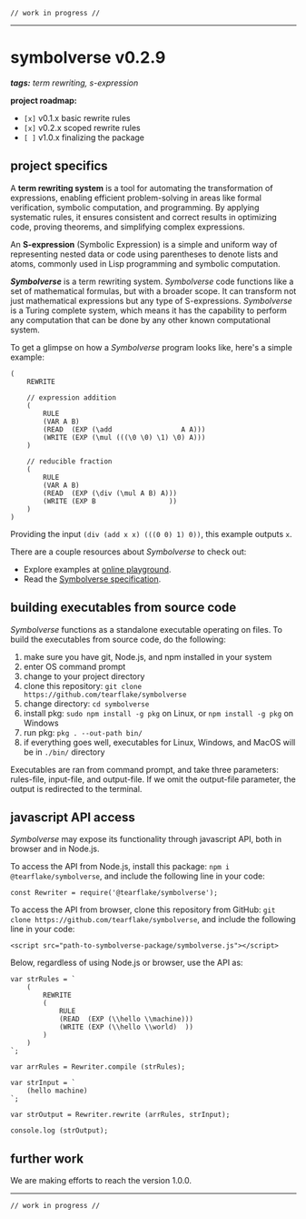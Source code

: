 ```
// work in progress //
```
---

# symbolverse v0.2.9

_**tags:** term rewriting, s-expression_

**project roadmap:**

- `[x]` v0.1.x basic rewrite rules
- `[x]` v0.2.x scoped rewrite rules
- `[ ]` v1.0.x finalizing the package

## project specifics

A **term rewriting system** is a tool for automating the transformation of expressions, enabling efficient problem-solving in areas like formal verification, symbolic computation, and programming. By applying systematic rules, it ensures consistent and correct results in optimizing code, proving theorems, and simplifying complex expressions.

An **S-expression** (Symbolic Expression) is a simple and uniform way of representing nested data or code using parentheses to denote lists and atoms, commonly used in Lisp programming and symbolic computation.

_**Symbolverse**_ is a term rewriting system. *Symbolverse* code functions like a set of mathematical formulas, but with a broader scope. It can transform not just mathematical expressions but any type of S-expressions. *Symbolverse* is a Turing complete system, which means it has the capability to perform any computation that can be done by any other known computational system.

To get a glimpse on how a *Symbolverse* program looks like, here's a simple example:

```
(
    REWRITE
    
    // expression addition
    (
        RULE
        (VAR A B)
        (READ  (EXP (\add                 A A)))
        (WRITE (EXP (\mul (((\0 \0) \1) \0) A)))
    )
    
    // reducible fraction
    (
        RULE
        (VAR A B)
        (READ  (EXP (\div (\mul A B) A)))
        (WRITE (EXP B                  ))
    )
)
```

Providing the input `(div (add x x) (((0 0) 1) 0))`, this example outputs `x`.

There are a couple resources about *Symbolverse* to check out:

- Explore examples at [online playground](https://tearflake.github.io/symbolverse/playground/).
- Read the [Symbolverse specification](https://tearflake.github.io/symbolverse/docs/symbolverse).

## building executables from source code

*Symbolverse* functions as a standalone executable operating on files. To build the executables from source code, do the following:

1. make sure you have git, Node.js, and npm installed in your system
2. enter OS command prompt
3. change to your project directory
4. clone this repository: `git clone https://github.com/tearflake/symbolverse`
5. change directory: `cd symbolverse`
6. install pkg: `sudo npm install -g pkg` on Linux, or `npm install -g pkg` on Windows
7. run pkg: `pkg . --out-path bin/`
8. if everything goes well, executables for Linux, Windows, and MacOS will be in `./bin/` directory

Executables are ran from command prompt, and take three parameters: rules-file, input-file, and output-file. If we omit the output-file parameter, the output is redirected to the terminal.

## javascript API access

*Symbolverse* may expose its functionality through javascript API, both in browser and in Node.js.

To access the API from Node.js, install this package: `npm i @tearflake/symbolverse`, and include the following line in your code:

```
const Rewriter = require('@tearflake/symbolverse');
```

To access the API from browser, clone this repository from GitHub: `git clone https://github.com/tearflake/symbolverse`, and include the following line in your code:

```
<script src="path-to-symbolverse-package/symbolverse.js"></script>
```

Below, regardless of using Node.js or browser, use the API as:

```
var strRules = `
    (
        REWRITE
        (
            RULE 
            (READ  (EXP (\\hello \\machine)))
            (WRITE (EXP (\\hello \\world)  ))
        )
    )
`;

var arrRules = Rewriter.compile (strRules);

var strInput = `
    (hello machine)
`;

var strOutput = Rewriter.rewrite (arrRules, strInput);

console.log (strOutput);
```

## further work

We are making efforts to reach the version 1.0.0.

---

```
// work in progress //
```

